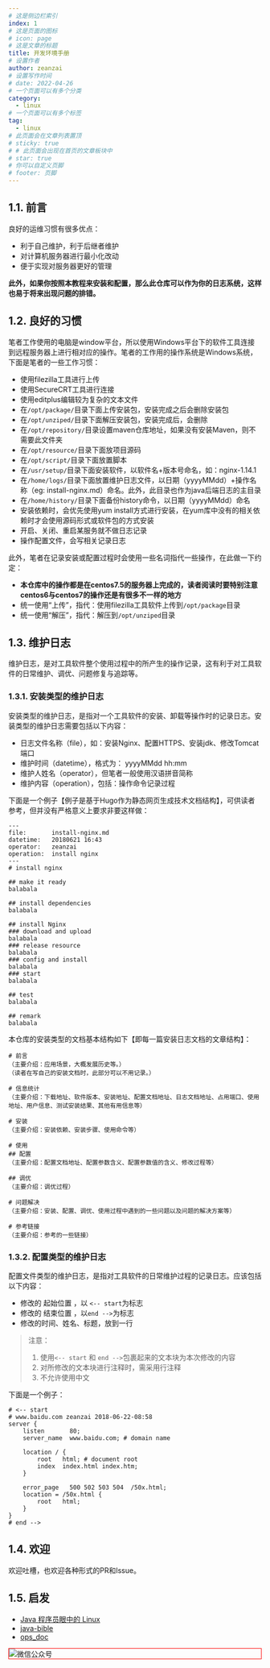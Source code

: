 ```yaml
---
# 这是侧边栏索引
index: 1
# 这是页面的图标
# icon: page
# 这是文章的标题
title: 开发环境手册
# 设置作者
author: zeanzai
# 设置写作时间
# date: 2022-04-26
# 一个页面可以有多个分类
category:
  - linux
# 一个页面可以有多个标签
tag:
  - linux
# 此页面会在文章列表置顶
# sticky: true
# # 此页面会出现在首页的文章板块中
# star: true
# 你可以自定义页脚
# footer: 页脚
---
```


## 1.1. 前言

良好的运维习惯有很多优点：

- 利于自己维护，利于后继者维护
- 对计算机服务器进行最小化改动
- 便于实现对服务器更好的管理

**此外，如果你按照本教程来安装和配置，那么此仓库可以作为你的日志系统，这样也易于将来出现问题的排错。**

## 1.2. 良好的习惯

笔者工作使用的电脑是window平台，所以使用Windows平台下的软件工具连接到远程服务器上进行相对应的操作。笔者的工作用的操作系统是Windows系统，下面是笔者的一些工作习惯：

- 使用filezilla工具进行上传
- 使用SecureCRT工具进行连接
- 使用editplus编辑较为复杂的文本文件
- 在`/opt/package/`目录下面上传安装包，安装完成之后会删除安装包
- 在`/opt/unziped/`目录下面解压安装包，安装完成后，会删除
- 在`/opt/repository/`目录设置maven仓库地址，如果没有安装Maven，则不需要此文件夹
- 在`/opt/resource/`目录下面放项目源码
- 在`/opt/script/`目录下面放置脚本
- 在`/usr/setup/`目录下面安装软件，以软件名+版本号命名，如：nginx-1.14.1
- 在`/home/logs/`目录下面放置维护日志文件，以日期（yyyyMMdd）+操作名称（eg: install-nginx.md）命名。此外，此目录也作为java后端日志的主目录
- 在`/home/history/`目录下面备份history命令，以日期（yyyyMMdd）命名
- 安装依赖时，会优先使用yum install方式进行安装，在yum库中没有的相关依赖时才会使用源码形式或软件包的方式安装
- 开启、关闭、重启某服务就不做日志记录
- 操作配置文件，会写相关记录日志

此外，笔者在记录安装或配置过程时会使用一些名词指代一些操作，在此做一下约定：

- **本仓库中的操作都是在centos7.5的服务器上完成的，读者阅读时要特别注意centos6与centos7的操作还是有很多不一样的地方**
- 统一使用“上传”，指代：使用filezilla工具软件上传到`/opt/package`目录
- 统一使用“解压”，指代：解压到`/opt/unziped`目录

## 1.3. 维护日志

维护日志，是对工具软件整个使用过程中的所产生的操作记录，这有利于对工具软件的日常维护、调优、问题修复与追踪等。

### 1.3.1. 安装类型的维护日志

安装类型的维护日志，是指对一个工具软件的安装、卸载等操作时的记录日志。安装类型的维护日志需要包括以下内容：

- 日志文件名称（file），如：安装Nginx、配置HTTPS、安装jdk、修改Tomcat端口
- 维护时间（datetime），格式为： yyyyMMdd hh:mm
- 维护人姓名（operator），但笔者一般使用汉语拼音简称
- 维护内容（operation），包括：操作命令记录过程

下面是一个例子【例子是基于Hugo作为静态网页生成技术文档结构】，可供读者参考，但并没有严格意义上要求非要这样做：

```
---
file:		install-nginx.md
datetime:	20180621 16:43
operator:	zeanzai
operation:	install nginx
---
# install nginx

## make it ready
balabala

## install dependencies
balabala

## install Nginx
### download and upload
balabala
### release resource
balabala
### config and install
balabala
### start
balabala

## test
balabala

## remark
balabala
```

本仓库的安装类型的文档基本结构如下【即每一篇安装日志文档的文章结构】：

```
# 前言
（主要介绍：应用场景，大概发展历史等。）
（读者在写自己的安装文档时，此部分可以不用记录。）

# 信息统计
（主要介绍：下载地址、软件版本、安装地址、配置文档地址、日志文档地址、占用端口、使用地址、用户信息、测试安装结果、其他有用信息等）

# 安装
（主要介绍：安装依赖、安装步骤、使用命令等）

# 使用
## 配置
（主要介绍：配置文档地址、配置参数含义、配置参数值的含义、修改过程等）

## 调优
（主要介绍：调优过程）

# 问题解决
（主要介绍：安装、配置、调优、使用过程中遇到的一些问题以及问题的解决方案等）

# 参考链接
（主要介绍：参考的一些链接）

```


### 1.3.2. 配置类型的维护日志

配置文件类型的维护日志，是指对工具软件的日常维护过程的记录日志。应该包括以下内容：

- 修改的 起始位置 ，以 `<-- start`为标志
- 修改的 结束位置 ，以`end -->`为标志
- 修改的时间、姓名、标题，放到一行

> 注意：<br/>
> 1. 使用`<-- start` 和 `end -->`包裹起来的文本块为本次修改的内容
> 2. 对所修改的文本块进行注释时，需采用行注释
> 3. 不允许使用中文<br/>

下面是一个例子：

```shell
# <-- start
# www.baidu.com zeanzai 2018-06-22-08:58
server {
    listen       80;
    server_name  www.baidu.com; # domain name

    location / {
        root   html; # document root
        index  index.html index.htm;
    }

    error_page   500 502 503 504  /50x.html;
    location = /50x.html {
        root   html;
    }
}
# end -->
```

## 1.4. 欢迎

欢迎吐槽，也欢迎各种形式的PR和Issue。

## 1.5. 启发

- [Java 程序员眼中的 Linux](https://github.com/judasn/Linux-Tutorial)
- [java-bible](https://github.com/biezhi/java-bible)
- [ops_doc](https://github.com/liquanzhou/ops_doc)

<img style="border:1px red solid; display:block; margin:0 auto;" :src="$withBase('/qrcode.jpg')" alt="微信公众号" />
